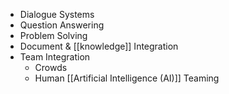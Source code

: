 - Dialogue Systems
- Question Answering
- Problem Solving
- Document & [[knowledge]] Integration
- Team Integration
	- Crowds
	- Human [[Artificial Intelligence (AI)]] Teaming
